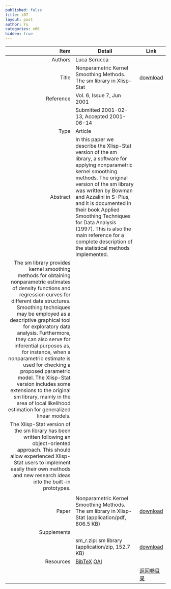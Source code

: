 ```yaml
---
published: false
title: i07
layout: post
author: Yu
categories: v06
hidden: true
---
```


| Item | Detail | Link |
|---:|---|---|
| Authors | Luca Scrucca| |
| Title |Nonparametric Kernel Smoothing Methods. The sm library in Xlisp-Stat | [download](http://www.jstatsoft.org/v06/i07/paper) |
| Reference |Vol. 6, Issue 7, Jun 2001 | |
| | Submitted 2001-02-13, Accepted 2001-06-14| | 
| Type | Article| |
| Abstract |   In this paper we describe the Xlisp-Stat version of the sm library, a software for applying nonparametric kernel smoothing methods. The original version of the sm library was written by Bowman and Azzalini in S-Plus, and it is documented in their book Applied Smoothing Techniques for Data Analysis (1997). This is also the main reference for a complete description of the statistical methods implemented. | |
   The sm library provides kernel smoothing methods for obtaining nonparametric estimates of density functions and regression curves for different data structures. Smoothing techniques may be employed as a descriptive graphical tool for exploratory data analysis. Furthermore, they can also serve for inferential purposes as, for instance, when a nonparametric estimate is used for checking a proposed parametric model. The Xlisp-Stat version includes some extensions to the original sm library, mainly in the area of local likelihood estimation for generalized linear models. | |
 The Xlisp-Stat version of the sm library has been written following an object-oriented approach. This should allow experienced Xlisp-Stat users to implement easily their own methods and new research ideas into the built-in prototypes. | |
 | |
| Paper | Nonparametric Kernel Smoothing Methods. The sm library in Xlisp-Stat  (application/pdf, 806.5 KB)| [download](http://www.jstatsoft.org/v06/i07/paper) |
| Supplements | | |
| |sm_r.zip: sm library  (application/zip, 152.7 KB)|  [download](http://www.jstatsoft.org/v06/i07/supp/1) |
| Resources | [BibTeX](http://www.jstatsoft.org/v06/i07/bibtex) [OAI](http://www.jstatsoft.org/oai?verb=GetRecord&identifier=oai.jstatsoft/v06/i07&prefix=oai_dc)| |
| |  | [返回卷目录]({{site.baseurl}}/volume/v06.html) |